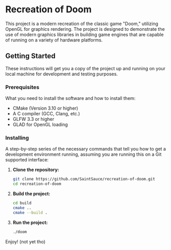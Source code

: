 # Recreation of Doom

This project is a modern recreation of the classic game "Doom," utilizing OpenGL for graphics rendering. The project is designed to demonstrate the use of modern graphics libraries in building game engines that are capable of running on a variety of hardware platforms.

## Getting Started

These instructions will get you a copy of the project up and running on your local machine for development and testing purposes.

### Prerequisites

What you need to install the software and how to install them:

- CMake (Version 3.10 or higher)
- A C compiler (GCC, Clang, etc.)
- GLFW 3.3 or higher
- GLAD for OpenGL loading

### Installing

A step-by-step series of the necessary commands that tell you how to get a development environment running, assuming you are running this on a Git supported interface:

1. **Clone the repository:**

   ```sh
   git clone https://github.com/SaintSauce/recreation-of-doom.git
   cd recreation-of-doom

2. **Build the project:**

   ```sh
   cd build
   cmake ..
   cmake --build .

3. **Run the project:**
   ```sh
   ./doom

Enjoy! (not yet tho)
